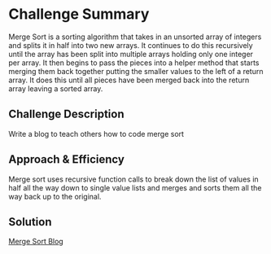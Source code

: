 # Challenge Summary
Merge Sort is a sorting algorithm that takes in an unsorted array of integers and splits it in half into two new arrays. It continues to do this recursively until the array has been split into multiple arrays holding only one integer per array. It then begins to pass the pieces into a helper method that starts merging them back together putting the smaller values to the left of a return array. It does this until all pieces have been merged back into the return array leaving a sorted array.

## Challenge Description
Write a blog to teach others how to code merge sort

## Approach & Efficiency
Merge sort uses recursive function calls to break down the list of values in half all the way down to single value lists and merges and sorts them all the way back up to the original.

## Solution
[Merge Sort Blog](./blog/BLOG.md)
